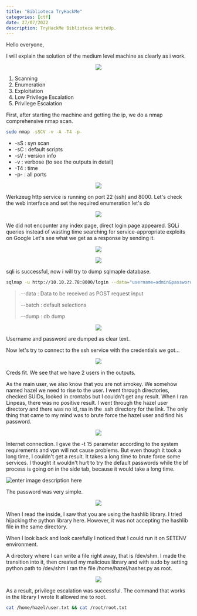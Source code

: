 ```yaml
---
title: "Biblioteca TryHackMe"
categories: [ctf]
date: 27/07/2022
description: TryHackMe Biblioteca WriteUp.
---
```

Hello everyone,

I will explain the solution of the medium level machine as clearly as i work.

<p align="center">
  <img src="https://miro.medium.com/max/620/1*ruqFUGzYnzS0tnhkWbC_zQ.png">
</p>


 1. Scanning
 2.   Enumeration 
 3.  Exploitation 
 4.  Low Privilege Escalation 
 5.   Privilege Escalation

First, after starting the machine and getting the ip, we do a nmap comprehensive nmap scan.
```bash
sudo nmap -sSCV -v -A -T4 -p-
```


- -sS  : syn scan
- -sC : default scripts
- -sV : version info
- -v : verbose (to see the outputs in detail)
- -T4 : time
- -p- : all ports


<p align="center">
  <img src="https://i.hizliresim.com/qalezm4.png">
</p>

Werkzeug http service is running on port 22 (ssh) and 8000.
Let's check the web interface and set the required enumeration
let's do

<p align="center">
  <img src="https://i.hizliresim.com/i293uzf.png">
</p>

We did not encounter any index page, direct login page appeared.
SQLi queries instead of wasting time searching for service-appropriate exploits on Google
Let's see what we get as a response by sending it.

<p align="center">
  <img src="https://i.hizliresim.com/z324dkq.png">
</p>

<p align="center">
  <img src="https://i.hizliresim.com/5f46lbx.png">
</p>

sqli is successful, now i will try to dump sqlmaple database.

```bash
sqlmap -u http://10.10.22.78:8000/login --data="username=admin&password=admin" --batch --dump
```
 

> --data : Data to be received as POST request input
> 
> --batch : default selections
> 
> --dump : db dump


<p align="center">
  <img src="https://i.hizliresim.com/po6s6bz.png">
</p>

Username and password are dumped as clear text.

Now let's try to connect to the ssh service with the credentials we got...


<p align="center">
  <img src="https://i.hizliresim.com/2iyphdd.png">
</p>


Creds fit. We see that we have 2 users in the outputs.

As the main user, we also know that you are not smokey. We somehow named hazel
we need to rise to the user. I went through directories, checked SUIDs, looked in crontabs
but I couldn't get any result. When I ran Linpeas, there was no positive result.
I went through the hazel user directory and there was no id_rsa in the .ssh directory for the link.
The only thing that came to my mind was to brute force the hazel user and find his password.

<p align="center">
  <img src="https://i.hizliresim.com/5b54ie7.png">
</p>

Internet connection. I gave the -t 15 parameter according to the system requirements and vpn will not cause problems.
But even though it took a long time, I couldn't get a result.
It takes a long time to brute force some services.
I thought it wouldn't hurt to try the default passwords while the bf process is going on in the side tab,
because it would take a long time.

![enter image description here](https://i.hizliresim.com/t4vt0wh.png)

The password was very simple.

<p align="center">
  <img src="https://i.hizliresim.com/ij64q8m.png">
</p>

When I read the inside, I saw that you are using the hashlib library.
I tried hijacking the python library here.
However, it was not accepting the hashlib file in the same directory.

When I look back and look carefully
I noticed that I could run it on SETENV environment.

A directory where I can write a file right away, that is /dev/shm.
I made the transition into it, then created my malicious library and
with sudo by setting python path to /dev/shm
I ran the file /home/hazel/hasher.py as root.




<p align="center">
  <img src="https://i.hizliresim.com/oytxfmt.png">
</p>

As a result, privilege escalation was successful.
The command that works in the library I wrote
It allowed me to root.

```bash
cat /home/hazel/user.txt && cat /root/root.txt
```
